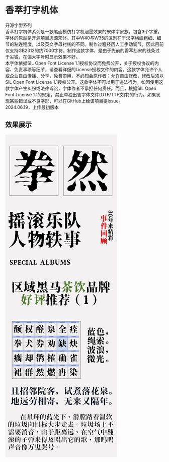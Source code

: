 # 香萃打字机体
开源字型系列
<br>香萃打字机体系列是一款笔画模仿打字机洇墨效果的宋体字家族，包含3个字重。字体的原型是开源项目思源宋体。其中W40与W35的区别在于汉字横画粗细、细节的粘连程度，以及英文字母衬线的不同。制作过程经历人工手动调节，因此目前仅支持GB2312的约7000字符。制作这款字体，是由于先前的香萃刻宋的线条过于尖锐，在偏大字号时显示效果不好。
<br>本字体依据SIL Open Font License 1.1授权协议而免费公开，关于授权协议的内容、免责事项等细节，请查看详细的License授权文件的内容。这款字体允许个人或企业自由传播、分享，免费商用，不必知会原作者；允许自由修改，修改后须以SIL Open Font License 1.1授权公开。这款字体不可以用于违法行为，如因使用这款字体产生纠纷或法律诉讼，字体作者不承担任何责任。而且，根据SIL Open Font License 1.1的规定，禁止单独出售字体文件(OTF/TTF文件)的行为。如果发现某些错误或不良字形，可以在GitHub上给该项目提issue。
<br>2024.06.19，上传最初版本  

  ## 效果展示
  ![Image text](https://github.com/Miiiller/Xiangcui-Dazijiti/blob/main/1.png)
